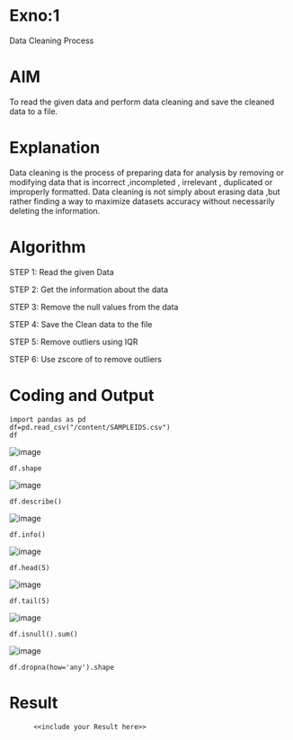 # Exno:1
Data Cleaning Process

# AIM
To read the given data and perform data cleaning and save the cleaned data to a file.

# Explanation
Data cleaning is the process of preparing data for analysis by removing or modifying data that is incorrect ,incompleted , irrelevant , duplicated or improperly formatted. Data cleaning is not simply about erasing data ,but rather finding a way to maximize datasets accuracy without necessarily deleting the information.

# Algorithm
STEP 1: Read the given Data

STEP 2: Get the information about the data

STEP 3: Remove the null values from the data

STEP 4: Save the Clean data to the file

STEP 5: Remove outliers using IQR

STEP 6: Use zscore of to remove outliers

# Coding and Output
```
import pandas as pd
df=pd.read_csv("/content/SAMPLEIDS.csv")
df
```
![image](https://github.com/user-attachments/assets/b897a009-b523-4c01-9b9d-64609d5100b8)

```
df.shape
```
![image](https://github.com/user-attachments/assets/69a614c2-43c2-49f3-9c09-3030f472c4e7)

```
df.describe()
```
![image](https://github.com/user-attachments/assets/17aad8ea-9ee8-4cdb-b807-9f2dea3fc5e3)

```
df.info()
```
![image](https://github.com/user-attachments/assets/98ab7564-a0f6-4e94-9060-483e0d249a63)
```
df.head(5)
```
![image](https://github.com/user-attachments/assets/6f6cae3c-ca17-4ae5-b4d3-5e18a0e2c9d6)
```
df.tail(5)
```
![image](https://github.com/user-attachments/assets/8fa955ca-75e9-46e6-aca6-93ba6acdc9af)
```
df.isnull().sum()
```
![image](https://github.com/user-attachments/assets/650a621b-e7ee-492d-9ee7-f08a4e9251d7)
```
df.dropna(how='any').shape
```
# Result
          <<include your Result here>>
